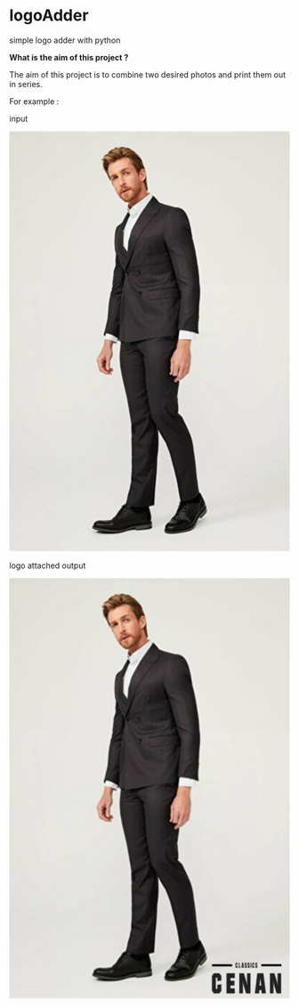 # logoAdder
simple logo adder with python


**What is the aim of this project ?**

The aim of this project is to combine two desired photos and print them out in series. 

For example :

input 

![input](https://github.com/ranasinem/logoAdder/blob/main/input/elbise1.jpg)  

logo attached output

![output](https://github.com/ranasinem/logoAdder/blob/main/output1.jpg)

